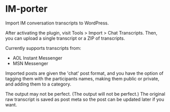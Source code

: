 IM-porter
=========

Import IM conversation transcripts to WordPress.

After activating the plugin, visit Tools > Import > Chat Transcripts. Then, you can upload a single transcript or a ZIP of transcripts.

Currently supports transcripts from:

* AOL Instant Messenger
* MSN Messenger

Imported posts are given the 'chat' post format, and you have the option of tagging them with the participants names, making them public or private, and adding them to a category.

The output may not be perfect. (The output will not be perfect.)  The original raw transcript is saved as post meta so the post can be updated later if you want.
